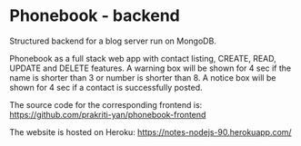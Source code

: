 # Phonebook - backend

Structured backend for a blog server run on MongoDB.

Phonebook as a full stack web app with contact listing, CREATE, READ, UPDATE and DELETE features.
A warning box will be shown for 4 sec if the name is shorter than 3 or number is shorter than 8.
A notice box will be shown for 4 sec if a contact is successfully posted.

The source code for the corresponding frontend is: https://github.com/prakriti-yan/phonebook-frontend

The website is hosted on Heroku: https://notes-nodejs-90.herokuapp.com/
